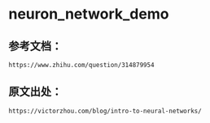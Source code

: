 # neuron_network_demo

## 参考文档：
`
https://www.zhihu.com/question/314879954
`

## 原文出处：
`
https://victorzhou.com/blog/intro-to-neural-networks/
`
